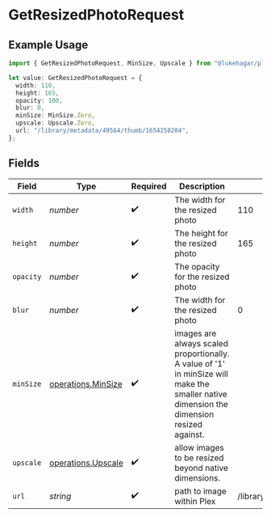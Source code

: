 # GetResizedPhotoRequest

## Example Usage

```typescript
import { GetResizedPhotoRequest, MinSize, Upscale } from "@lukehagar/plexjs/sdk/models/operations";

let value: GetResizedPhotoRequest = {
  width: 110,
  height: 165,
  opacity: 100,
  blur: 0,
  minSize: MinSize.Zero,
  upscale: Upscale.Zero,
  url: "/library/metadata/49564/thumb/1654258204",
};
```

## Fields

| Field                                                                                                                                    | Type                                                                                                                                     | Required                                                                                                                                 | Description                                                                                                                              | Example                                                                                                                                  |
| ---------------------------------------------------------------------------------------------------------------------------------------- | ---------------------------------------------------------------------------------------------------------------------------------------- | ---------------------------------------------------------------------------------------------------------------------------------------- | ---------------------------------------------------------------------------------------------------------------------------------------- | ---------------------------------------------------------------------------------------------------------------------------------------- |
| `width`                                                                                                                                  | *number*                                                                                                                                 | :heavy_check_mark:                                                                                                                       | The width for the resized photo                                                                                                          | 110                                                                                                                                      |
| `height`                                                                                                                                 | *number*                                                                                                                                 | :heavy_check_mark:                                                                                                                       | The height for the resized photo                                                                                                         | 165                                                                                                                                      |
| `opacity`                                                                                                                                | *number*                                                                                                                                 | :heavy_check_mark:                                                                                                                       | The opacity for the resized photo                                                                                                        |                                                                                                                                          |
| `blur`                                                                                                                                   | *number*                                                                                                                                 | :heavy_check_mark:                                                                                                                       | The width for the resized photo                                                                                                          | 0                                                                                                                                        |
| `minSize`                                                                                                                                | [operations.MinSize](../../../sdk/models/operations/minsize.md)                                                                          | :heavy_check_mark:                                                                                                                       | images are always scaled proportionally. A value of '1' in minSize will make the smaller native dimension the dimension resized against. |                                                                                                                                          |
| `upscale`                                                                                                                                | [operations.Upscale](../../../sdk/models/operations/upscale.md)                                                                          | :heavy_check_mark:                                                                                                                       | allow images to be resized beyond native dimensions.                                                                                     |                                                                                                                                          |
| `url`                                                                                                                                    | *string*                                                                                                                                 | :heavy_check_mark:                                                                                                                       | path to image within Plex                                                                                                                | /library/metadata/49564/thumb/1654258204                                                                                                 |